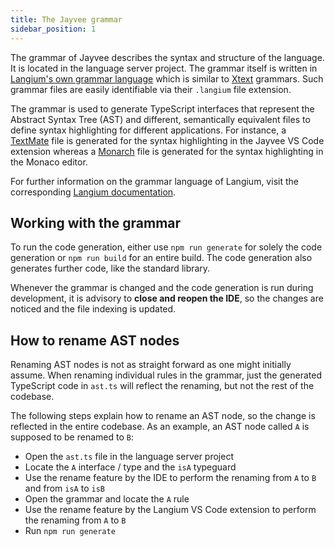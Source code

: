 ```yaml
---
title: The Jayvee grammar
sidebar_position: 1
---
```


The grammar of Jayvee describes the syntax and structure of the language.
It is located in the language server project.
The grammar itself is written in [Langium's own grammar language](https://langium.org/docs/grammar-language/) which is similar to [Xtext](https://www.eclipse.org/Xtext/) grammars.
Such grammar files are easily identifiable via their `.langium` file extension.

The grammar is used to generate TypeScript interfaces that represent the Abstract Syntax Tree (AST) and different, semantically equivalent files to define syntax highlighting for different applications.
For instance, a [TextMate](https://macromates.com/manual/en/language_grammars) file is generated for the syntax highlighting in the Jayvee VS Code extension whereas a [Monarch](https://microsoft.github.io/monaco-editor/monarch.html) file is generated for the syntax highlighting in the Monaco editor.

For further information on the grammar language of Langium, visit the corresponding [Langium documentation](https://langium.org/docs/grammar-language/).

## Working with the grammar

To run the code generation, either use `npm run generate` for solely the code generation or `npm run build` for an entire build. The code generation also generates further code, like the standard library. 

Whenever the grammar is changed and the code generation is run during development, it is advisory to **close and reopen the IDE**, so the changes are noticed and the file indexing is updated.

## How to rename AST nodes

Renaming AST nodes is not as straight forward as one might initially assume.
When renaming individual rules in the grammar, just the generated TypeScript code in `ast.ts` will reflect the renaming, but not the rest of the codebase.

The following steps explain how to rename an AST node, so the change is reflected in the entire codebase. As an example, an AST node called `A` is supposed to be renamed to `B`:

- Open the `ast.ts` file in the language server project
- Locate the `A` interface / type and the `isA` typeguard
- Use the rename feature by the IDE to perform the renaming from `A` to `B` and from `isA` to `isB`
- Open the grammar and locate the `A` rule
- Use the rename feature by the Langium VS Code extension to perform the renaming from `A` to `B`
- Run `npm run generate`
